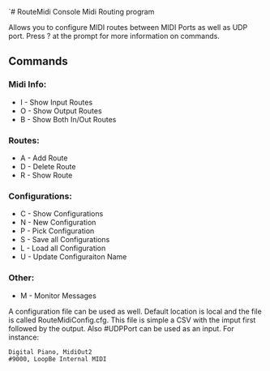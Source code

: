 `# RouteMidi
Console Midi Routing program

Allows you to configure MIDI routes between MIDI Ports as well as UDP port.  Press ? at the prompt for more information on commands.

## Commands
### Midi Info:
* I - Show Input Routes
* O - Show Output Routes
* B - Show Both In/Out Routes
### Routes:
* A - Add Route
* D - Delete Route
* R - Show Route
### Configurations:
* C - Show Configurations
* N - New Configuration
* P - Pick Configuration
* S - Save all Configurations
* L - Load all Configuration
* U - Update Configuraiton Name
### Other:
- M - Monitor Messages

A configuration file can be used as well. Default location is local and the file is called RouteMidiConfig.cfg.  This file is simple a CSV with the imput first followed by the output.  Also #UDPPort can be used as an input.  For instance:

```
Digital Piano, MidiOut2
#9000, LoopBe Internal MIDI
```
